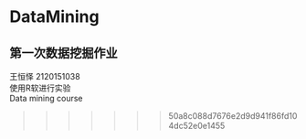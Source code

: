 DataMining
==============
第一次数据挖掘作业
------------------
王恒怿 2120151038<br>
使用R软进行实验<br>
Data mining course
>>>>>>> 50a8c088d7676e2d9d941f86fd104dc52e0e1455
